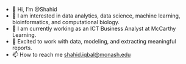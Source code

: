 - 👋 Hi, I’m @Shahid
- 👀 I am interested in data analytics, data science, machine learning, bioinformatics, and computational biology.
- 🌱 I am currently working as an ICT Business Analyst at McCarthy Learning.
- 💞️ Excited to work with data, modeling, and extracting meaningful reports.
- 📫 How to reach me shahid.iqbal@monash.edu

<!---
ShahidIqb/ShahidIqb is a ✨ special ✨ repository because its `README.md` (this file) appears on your GitHub profile.
You can click the Preview link to take a look at your changes.
--->
